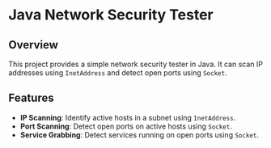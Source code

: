 
# Java Network Security Tester

## Overview

This project provides a simple network security tester in Java. It can scan IP addresses using `InetAddress` and detect open ports using `Socket`.

## Features

- **IP Scanning**: Identify active hosts in a subnet using `InetAddress`.
- **Port Scanning**: Detect open ports on active hosts using `Socket`.
- **Service Grabbing**: Detect services running on open ports using `Socket`.
